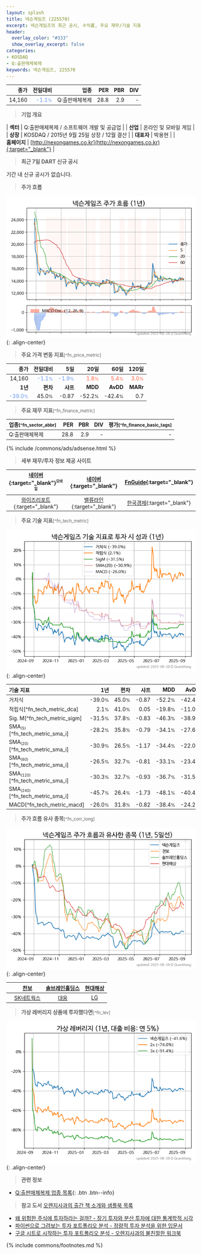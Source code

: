 ```yaml
---
layout: splash
title: 넥슨게임즈 (225570)
excerpt: 넥슨게임즈의 최근 공시, 수익률, 주요 재무/기술 지표
header:
  overlay_color: "#333"
  show_overlay_excerpt: false
categories:
- KOSDAQ
- Q:출판매체복제
keywords: 넥슨게임즈, 225570
---
```


| **종가** | **전일대비** | **업종** | **PER** | **PBR** | **DIV** |
| -------: | -----------: | -------: | ------: | ------: | ------: |
| 14,160 | <span style="color: cornflowerblue">-1.1<small>%</small></span> | Q:출판매체복제 | 28.8 | 2.9 | - |

<!-- more -->


> **기업 개요**<a id="company"></a>

| <span style="white-space:nowrap;">**섹터**</span> | Q:출판매체복제 / 소프트웨어 개발 및 공급업 |
| <span style="white-space:nowrap;">**산업**</span> | 온라인 및 모바일 게임 |
| <span style="white-space:nowrap;">**상장**</span> | KOSDAQ / 2015년 9월 25일 상장 / 12월 결산 |
| <span style="white-space:nowrap;">**대표자**</span> | 박용현 |
| <span style="white-space:nowrap;">**홈페이지**</span> | [http://nexongames.co.kr](http://nexongames.co.kr){:target="_blank"} |


> **최근 7일 DART 신규 공시**<a id="dart"></a>

기간 내 신규 공시가 없습니다.


> **주가 흐름**<a id="price"></a>

![225570](/stock/images/225570.png){: .align-center}


> **주요 가격 변동 지표**<small>[^fn_price_metric]</small>

| **종가** | **전일대비** | **5일** | **20일** | **60일** | **120일** |
| -------: | -----------: | ------: | -------: | -------: | --------: |
| 14,160 | <span style="color: cornflowerblue">-1.1<small>%</small></span> | <span style="color: cornflowerblue">-1.9<small>%</small></span> | <span style="color: tomato">1.8<small>%</small></span> | <span style="color: tomato">5.4<small>%</small></span> | <span style="color: tomato">3.0<small>%</small></span> |
| **1년** | **편차** | **샤프** | **MDD** | **AvDD** | **MARr** |
| <span style="color: cornflowerblue">-39.0<small>%</small></span> | 45.0<small>%</small> | -0.87 | -52.2<small>%</small> | -42.4<small>%</small> | 0.7 |


> **주요 재무 지표**<small>[^fn_finance_metric]</small>

| **업종**<small>[^fn_sector_abbr]</small> | **PER** | **PBR** | **DIV** | **평가**<small>[^fn_finance_basic_tags]</small> |
| :--------------------------------------- | ------: | ------: | ------: | ----------------------------------------------: |
| Q:출판매체복제 | 28.8 | 2.9 | - | - |



{% include /commons/ads/adsense.html %}

> **세부 재무/투자 정보 제공 사이트**

| [네이버](https://m.stock.naver.com/domestic/stock/225570/finance/summary){:target="_blank"}<sup><small>모바일</small></sup> | [네이버](https://finance.naver.com/item/coinfo.naver?code=225570){:target="_blank"} | [FnGuide](https://comp.fnguide.com/SVO2/ASP/SVD_Invest.asp?gicode=A225570&MenuYn=Y){:target="_blank"} |
| :---: | :---: | :---: |
| [와이즈리포트](https://comp.wisereport.co.kr/company/c1040001.aspx?cmp_cd=225570){:target="_blank"} | [밸류라인](https://www.valueline.co.kr/finance/summary/225570){:target="_blank"} | [한국경제](https://markets.hankyung.com/stock/225570/financial-summary){:target="_blank"} |


> **주요 기술 지표**<small>[^fn_tech_metric]</small>


![225570](/stock/images/225570_tech.png){: .align-center}

| **기술 지표** | **1년** | **편차** | **샤프** | **MDD** | **AvDD** |
| :------------ | ------: | -----------: | -------: | ------: | -------: |
| 거치식 | -39.0<small>%</small> | 45.0<small>%</small> | -0.87 | -52.2<small>%</small> | -42.4<small>%</small> |
| 적립식[^fn_tech_metric_dca] | 2.1<small>%</small> | 41.0<small>%</small> | 0.05 | -19.8<small>%</small> | -11.0<small>%</small> |
| Sig. M[^fn_tech_metric_sigm] | -31.5<small>%</small> | 37.8<small>%</small> | -0.83 | -46.3<small>%</small> | -38.9<small>%</small> |
| SMA<small><sub>(5)</sub></small>[^fn_tech_metric_sma_i] | -28.2<small>%</small> | 35.8<small>%</small> | -0.79 | -34.1<small>%</small> | -27.6<small>%</small> |
| SMA<small><sub>(20)</sub></small>[^fn_tech_metric_sma_i] | -30.9<small>%</small> | 26.5<small>%</small> | -1.17 | -34.4<small>%</small> | -22.0<small>%</small> |
| SMA<small><sub>(60)</sub></small>[^fn_tech_metric_sma_i] | -26.5<small>%</small> | 32.7<small>%</small> | -0.81 | -33.1<small>%</small> | -23.4<small>%</small> |
| SMA<small><sub>(120)</sub></small>[^fn_tech_metric_sma_i] | -30.3<small>%</small> | 32.7<small>%</small> | -0.93 | -36.7<small>%</small> | -31.5<small>%</small> |
| SMA<small><sub>(240)</sub></small>[^fn_tech_metric_sma_i] | -45.7<small>%</small> | 26.4<small>%</small> | -1.73 | -48.1<small>%</small> | -40.4<small>%</small> |
| MACD[^fn_tech_metric_macd] | -26.0<small>%</small> | 31.8<small>%</small> | -0.82 | -38.4<small>%</small> | -24.2<small>%</small> |


> **주가 흐름 유사 종목**<a id="corr"></a><small>[^fn_corr_long]</small>

![225570](/stock/images/225570_corr.png){: .align-center}

|       | [천보](/278280/) | [솔브레인홀딩스](/036830/) | [현대해상](/001450/) |
| :---: | :------------------------------------: | :------------------------------------: | :------------------------------------: |
|       | [SK네트웍스](/001740/) | [대웅](/003090/) | [LG](/003550/) |


> **가상 레버리지 상품에 투자했다면**<a id="2x"></a><small>[^fn_lev]</small>

![225570](/stock/images/225570_2x.png){: .align-center}


> **관련 정보**

- [Q:출판매체복제 업종 목록](/stats/sector/kosdaq_업종_출판매체복제_종목/){: .btn .btn--info}

> **참고 도서** [오렌지사과의 출간 책 소개와 샘플북 목록](https://kongdori.tistory.com/691)

- [왜 위험한 주식에 투자하라는 걸까? - 장기 투자와 분산 투자에 대한 통계학적 시각](https://kongdori.tistory.com/421)
- [파이썬으로 그려보는 투자 포트폴리오 분석  - 정량적 투자 분석을 위한 입문서](https://kongdori.tistory.com/643)
- [구글 시트로 시작하는 투자 포트폴리오 분석 - 오렌지사과의 불친절한 워크북](https://kongdori.tistory.com/449)


{% include commons/footnotes.md %}